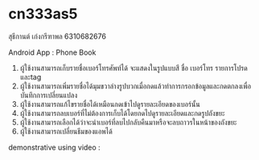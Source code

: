 # cn333as5

สุธีกานต์ เก่งกรีฑาพล 6310682676

Android App : Phone Book

1. ผู้ใช้งานสามารถเก็บรายชื่อเบอร์โทรศัพท์ได้ จะแสดงในรูปแบบสี ชื่อ เบอร์โทร รายการโปรดและtag
2. ผู้ใช้งานสามารถเพิ่มรายชื่อได้มุมขวาล่างรูปบวกเมื่อกดแล้วทำการกรอกข้อมูลและกดตกลงเพื่อบันทึกการเปลี่ยนแปลง
3. ผู้ใช้งานสามารถแก้ไขรายชื่อได้เหมือนกดเข้าไปดูรายละเอียดของเบอร์นั้น
4. ผู้ใช้งานสามารถลบเบอร์ที่ไม่ต้องการเก็บได้โดยกดไปดูรายละเอียดและกดรูปถังขยะ
5. ผู้ใช้งานสามารถเลือกได้ว่าจะนำเบอร์ที่ลบไปกลับคืนมาหรือจะลบถาวรในหน้าของถังขยะ
6. ผู้ใช้งานสามารถเปลี่ยนธีมของแอพได้

demonstrative using video : 
